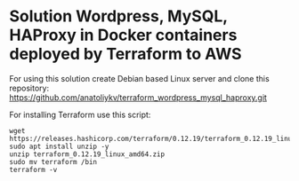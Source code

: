 # Solution Wordpress, MySQL, HAProxy in Docker containers deployed by Terraform to AWS

For using this solution create Debian based Linux server and clone this repository:
https://github.com/anatoliykv/terraform_wordpress_mysql_haproxy.git

For installing Terraform use this script:
```
wget https://releases.hashicorp.com/terraform/0.12.19/terraform_0.12.19_linux_amd64.zip
sudo apt install unzip -y
unzip terraform_0.12.19_linux_amd64.zip
sudo mv terraform /bin
terraform -v
```
